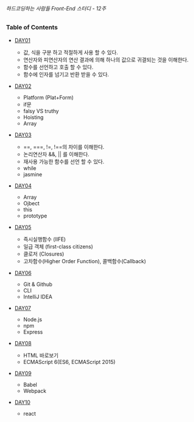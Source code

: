 ###### 하드코딩하는 사람들 Front-End 스터디 - 12주

### Table of Contents

- [DAY01](./DAY01/README.md)<br>
	- 값, 식을 구분 하고 적절하게 사용 할 수 있다. <br>
	- 연산자와 피연산자의 연산 결과에 의해 하나의 값으로 귀결되는 것을 이해한다.<br>
	- 함수를 선언하고 호출 할 수 있다. <br>
	- 함수에 인자를 넘기고 반환 받을 수 있다. <br>

- [DAY02](./DAY02/README.md)<br>
	- Platform (Plat+Form) <br>
	- if문 <br>
	- falsy VS truthy <br>
	- Hoisting <br>
	- Array <br>

- [DAY03](./DAY03/README.md)<br>
    - ==, ===, !=, !==의 차이를 이해한다.<br>
    - 논리연산자 &&, || 를 이해한다.<br>
    - 재사용 가능한 함수를 선언 할 수 있다.<br>
    - while<br>
    - jasmine<br>

- [DAY04](./DAY04/README.md)<br>
    - Array<br>
    - Ojbect<br>
    - this<br>
    - prototype<br>

- [DAY05](./DAY05/README.md)<br>
    - 즉시실행함수 (IIFE)<br>
    - 일급 객체 (first-class citizens)<br>
    - 클로저 (Closures)<br>
    - 고차함수(Higher Order Function), 콜백함수(Callback)<br>

- [DAY06](./DAY06/README.md)<br>
	- Git & Github
	- CLI
	- IntelliJ IDEA

- [DAY07](./DAY07/README.md)<br>
	- Node.js
	- npm
	- Express

- [DAY08](./DAY08/README.md)<br>
	- HTML 바로보기
	- ECMAScript 6(ES6, ECMAScript 2015)

- [DAY09](./DAY09/README.md)<br>
	- Babel
	- Webpack

- [DAY10](./DAY10/README.md)<br>
	- react